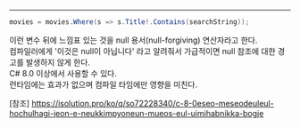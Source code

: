 <hr>

``` C#
movies = movies.Where(s => s.Title!.Contains(searchString));
```

이런 변수 뒤에 느낌표 있는 것을 null 용서(null-forgiving) 연산자라고 한다.  
컴파일러에게 '이것은 null이 아닙니다' 라고 알려줘서 가급적이면 null 참조에 대한 경고를 발생하지 않게 한다.  
C# 8.0 이상에서 사용할 수 있다.  
런타임에는 효과가 없으며 컴파일 타임에만 영향을 미친다.  

[참조] https://isolution.pro/ko/q/so72228340/c-8-0eseo-meseodeuleul-hochulhagi-jeon-e-neukkimpyoneun-mueos-eul-uimihabnikka-bogje

